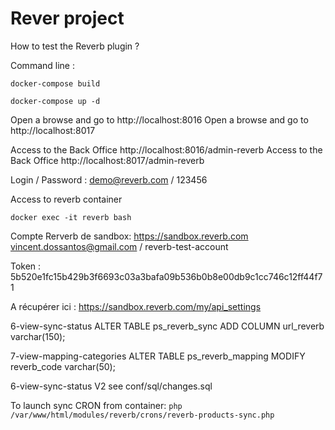 # Rever project

How to test the Reverb plugin ?

Command line :

<code>docker-compose build</code>

<code>docker-compose up -d</code>

Open a browse and go to http://localhost:8016
Open a browse and go to http://localhost:8017

Access to the Back Office http://localhost:8016/admin-reverb
Access to the Back Office http://localhost:8017/admin-reverb

Login / Password : demo@reverb.com / 123456

Access to reverb container

<code>docker exec -it reverb bash</code>

Compte Rerverb de sandbox:
https://sandbox.reverb.com
vincent.dossantos@gmail.com / reverb-test-account

Token : 5b520e1fc15b429b3f6693c03a3bafa09b536b0b8e00db9c1cc746c12ff44f71

A récupérer ici : https://sandbox.reverb.com/my/api_settings

6-view-sync-status
ALTER TABLE ps_reverb_sync ADD COLUMN url_reverb varchar(150);

7-view-mapping-categories
ALTER TABLE ps_reverb_mapping MODIFY reverb_code varchar(50);

6-view-sync-status V2
see conf/sql/changes.sql

To launch sync CRON from container:
<code>php /var/www/html/modules/reverb/crons/reverb-products-sync.php</code>